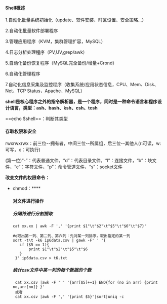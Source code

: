 #### Shell概述

1.自动化批量系统初始化（update、软件安装、时区设置、安全策略...）

2.自动化批量软件部署程序

3.管理应用程序（KVM，集群管理扩容，MySQL）

4.日志分析处理程序（PV,UV,grep/awk）

5.自动化备份恢复程序（MySQL完全备份/增量+Crond）

6.自动化管理程序

7.自动化信息采集及监控程序（收集系统/应用状态信息，CPU、Mem、Disk、Net，TCP Status，Apache，MySQL）

​        **shell是核心程序之外的指令解析器，是一个程序，同时是一种命令语言和程序设计语言，类型：ash、bash、ksh、csh、tcsh** 

==echo $shell==：判断其类型

#### 存取权限和安全

​       rwxrwxrwx：前三位--拥有者，中间三位--所属组，后三位--其他人(r:可读，w:可写，x：可执行)

​       (第一位)“-”：代表普通文件，“d”：代表目录文件，“l”：连接文件，“b”：块文件，“c”：字符文件，“p”：命令管道文件，“s”：socket文件

**改变文件的权限命令：**

* chmod：****

  #### 对文件进行操作
  
  ##### 分隔符进行分割提取
  
  ```shell
  cat xx.xx | awk -F ',' '{print $1"\t"$2"\t"$5"\t"$6"\t"$7}'
  
  #q取出第一列、第二列、第六列：先对某一列排序，取出指定的某一列
  sort -t\t -k6 ip6data.csv | gawk -F' ' '{
     if ($5 == 1){
         print $1"\t"$2"\t"$5"\t"$6
     }
   }' ip6data.csv > t6.txt
  ```
  
  ##### 统计csv文件中某一列的每个数据的个数
  
  ```shell
   cat xx.csv |awk -F ' ' '{arr[$5]+=1} END{for (no in arr) {print no,arr[no]} }' 
   或者
   cat xx.csv |awk -F ',' '{print $5}'|sort|uniq -c
  ```
  